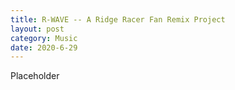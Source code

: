 ```yaml
---
title: R-WAVE -- A Ridge Racer Fan Remix Project
layout: post
category: Music
date: 2020-6-29
---
```


Placeholder
